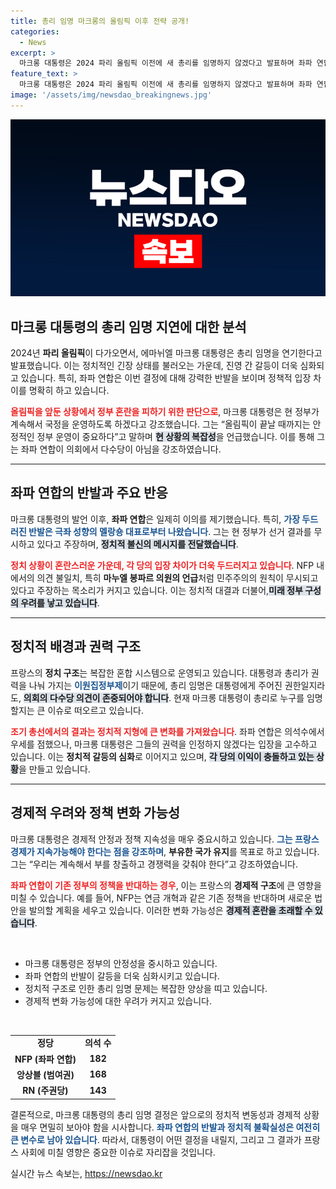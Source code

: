 ```yaml
---
title: 총리 임명 마크롱의 올림픽 이후 전략 공개!
categories:
  - News
excerpt: >
  마크롱 대통령은 2024 파리 올림픽 이전에 새 총리를 임명하지 않겠다고 발표하며 좌파 연합의 반발을 불러일으켰다. 정치적 혼란을 우려한 그의 결정은 민주주의 논란을 일으킬 전망이다. 💼🇫🇷
feature_text: >
  마크롱 대통령은 2024 파리 올림픽 이전에 새 총리를 임명하지 않겠다고 발표하며 좌파 연합의 반발을 불러일으켰다. 정치적 혼란을 우려한 그의 결정은 민주주의 논란을 일으킬 전망이다. 💼🇫🇷
image: '/assets/img/newsdao_breakingnews.jpg'
---
```


<p><img src="/assets/img/newsdao_breakingnews.jpg" alt="firstkoreanews 속보" /></p>

<h2 data-ke-size="size26">마크롱 대통령의 총리 임명 지연에 대한 분석</h2>

<p data-ke-size="size16">2024년 <b>파리 올림픽</b>이 다가오면서, 에마뉘엘 마크롱 대통령은 총리 임명을 연기한다고 발표했습니다. 이는 정치적인 긴장 상태를 불러오는 가운데, 진영 간 갈등이 더욱 심화되고 있습니다. 특히, 좌파 연합은 이번 결정에 대해 강력한 반발을 보이며 정책적 입장 차이를 명확히 하고 있습니다.</p>

<p data-ke-size="size16"><b><span style="color: #ee2323;">올림픽을 앞둔 상황에서 정부 혼란을 피하기 위한 판단으로</span></b>, 마크롱 대통령은 현 정부가 계속해서 국정을 운영하도록 하겠다고 강조했습니다. 그는 “올림픽이 끝날 때까지는 안정적인 정부 운영이 중요하다”고 말하며 <b><span style="background-color: #21538527;">현 상황의 복잡성</span></b>을 언급했습니다. 이를 통해 그는 좌파 연합이 의회에서 다수당이 아님을 강조하였습니다.</p>

<hr>

<h2 data-ke-size="size26">좌파 연합의 반발과 주요 반응</h2>

<p data-ke-size="size16">마크롱 대통령의 발언 이후, <b>좌파 연합</b>은 일제히 이의를 제기했습니다. 특히, <b><span style="color: #1a5490;">가장 두드러진 반발은 극좌 성향의 멜랑숑 대표로부터 나왔습니다</span></b>. 그는 현 정부가 선거 결과를 무시하고 있다고 주장하며, <b><span style="background-color: #21538527;">정치적 불신의 메시지를 전달했습니다</span></b>.</p>

<p data-ke-size="size16"><b><span style="color: #ee2323;">정치 상황이 혼란스러운 가운데, 각 당의 입장 차이가 더욱 두드러지고 있습니다</span></b>. NFP 내에서의 의견 불일치, 특히 <b>마누엘 봉파르 의원의 언급</b>처럼 민주주의의 원칙이 무시되고 있다고 주장하는 목소리가 커지고 있습니다. 이는 정치적 대결과 더불어,<b><span style="background-color: #21538527;">미래 정부 구성의 우려를 낳고 있습니다</span></b>.</p>

<hr>

<h2 data-ke-size="size26">정치적 배경과 권력 구조</h2>

<p data-ke-size="size16">프랑스의 <b>정치 구조</b>는 복잡한 혼합 시스템으로 운영되고 있습니다. 대통령과 총리가 권력을 나눠 가지는 <b><span style="color: #1a5490;">이원집정부제</span></b>이기 때문에, 총리 임명은 대통령에게 주어진 권한일지라도, <b><span style="background-color: #21538527;">의회의 다수당 의견이 존중되어야 합니다</span></b>. 현재 마크롱 대통령이 총리로 누구를 임명할지는 큰 이슈로 떠오르고 있습니다.</p>

<p data-ke-size="size16"><b><span style="color: #ee2323;">조기 총선에서의 결과는 정치적 지형에 큰 변화를 가져왔습니다</span></b>. 좌파 연합은 의석수에서 우세를 점했으나, 마크롱 대통령은 그들의 권력을 인정하지 않겠다는 입장을 고수하고 있습니다. 이는 <b>정치적 갈등의 심화</b>로 이어지고 있으며, <b><span style="background-color: #21538527;">각 당의 이익이 충돌하고 있는 상황</span></b>을 만들고 있습니다.</p>

<hr>

<h2 data-ke-size="size26">경제적 우려와 정책 변화 가능성</h2>

<p data-ke-size="size16">마크롱 대통령은 경제적 안정과 정책 지속성을 매우 중요시하고 있습니다. <b><span style="color: #1a5490;">그는 프랑스 경제가 지속가능해야 한다는 점을 강조하며</span></b>, <b>부유한 국가 유지</b>를 목표로 하고 있습니다. 그는 “우리는 계속해서 부를 창출하고 경쟁력을 갖춰야 한다”고 강조하였습니다.</p>

<p data-ke-size="size16"><b><span style="color: #ee2323;">좌파 연합이 기존 정부의 정책을 반대하는 경우</span></b>, 이는 프랑스의 <b>경제적 구조</b>에 큰 영향을 미칠 수 있습니다. 예를 들어, NFP는 연금 개혁과 같은 기존 정책을 반대하며 새로운 법안을 발의할 계획을 세우고 있습니다. 이러한 변화 가능성은 <b><span style="background-color: #21538527;">경제적 혼란을 초래할 수 있습니다</span></b>.</p>

<p data-ke-size="size16">&nbsp;</p>

<ul>
    <li>마크롱 대통령은 정부의 안정성을 중시하고 있습니다.</li>
    <li>좌파 연합의 반발이 갈등을 더욱 심화시키고 있습니다.</li>
    <li>정치적 구조로 인한 총리 임명 문제는 복잡한 양상을 띠고 있습니다.</li>
    <li>경제적 변화 가능성에 대한 우려가 커지고 있습니다.</li>
</ul>

<p data-ke-size="size16">&nbsp;</p>

<table style="width: 100%;">
    <tr>
        <td style="text-align: center; height: 17px;"><b>정당</b></td>
        <td style="text-align: center; height: 17px;"><b>의석 수</b></td>
    </tr>
    <tr>
        <td style="text-align: center; height: 17px;"><b>NFP (좌파 연합)</b></td>
        <td style="text-align: center; height: 17px;"><b>182</b></td>
    </tr>
    <tr>
        <td style="text-align: center; height: 17px;"><b>앙상블 (범여권)</b></td>
        <td style="text-align: center; height: 17px;"><b>168</b></td>
    </tr>
    <tr>
        <td style="text-align: center; height: 17px;"><b>RN (주권당)</b></td>
        <td style="text-align: center; height: 17px;"><b>143</b></td>
    </tr>
</table>

<p data-ke-size="size16">결론적으로, 마크롱 대통령의 총리 임명 결정은 앞으로의 정치적 변동성과 경제적 상황을 매우 면밀히 보아야 함을 시사합니다. <b><span style="color: #1a5490;">좌파 연합의 반발과 정치적 불확실성은 여전히 큰 변수로 남아 있습니다</span></b>. 따라서, 대통령이 어떤 결정을 내릴지, 그리고 그 결과가 프랑스 사회에 미칠 영향은 중요한 이슈로 자리잡을 것입니다.</p>
실시간 뉴스 속보는, <a href="https://newsdao.kr" rel="dofollow">https://newsdao.kr</a>


